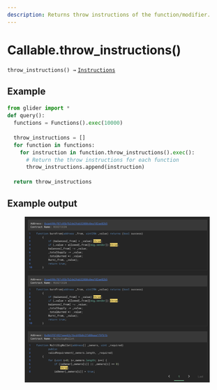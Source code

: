 ```yaml
---
description: Returns throw instructions of the function/modifier.
---
```


# Callable.throw\_instructions()

`throw_instructions() →` [`Instructions`](../instructions/)

## Example

```python
from glider import *
def query():
  functions = Functions().exec(10000)

  throw_instructions = []
  for function in functions:
    for instruction in function.throw_instructions().exec():
      # Return the throw instructions for each function
      throw_instructions.append(instruction)

  return throw_instructions
```

## Example output



<figure><img src="../../.gitbook/assets/image (4) (1) (1) (1) (1) (1) (1) (1).png" alt=""><figcaption></figcaption></figure>
